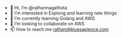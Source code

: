 - 👋 Hi, I’m @rathannagathota
- 👀 I’m interested in Explorig and learning new things
- 🌱 I’m currently learning Golang and AWS
- 💞️ I’m looking to collaborate on AWS
- 📫 How to reach me rathan@bluesapience.com

<!---
rathannagathota/rathannagathota is a ✨ special ✨ repository because its `README.md` (this file) appears on your GitHub profile.
You can click the Preview link to take a look at your changes.
--->
